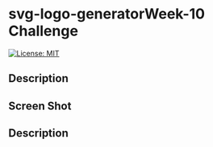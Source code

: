 # svg-logo-generatorWeek-10 Challenge

[![License: MIT](https://img.shields.io/badge/License-MIT-yellow.svg)](https://opensource.org/licenses/MIT)

## Description


## Screen Shot


## Description

